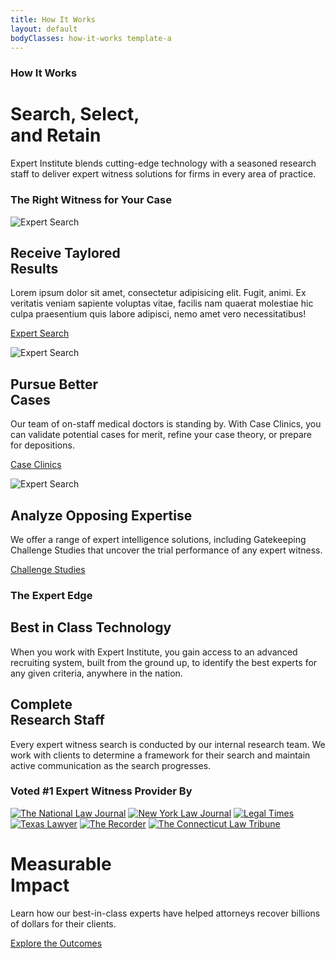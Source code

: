 ```yaml
---
title: How It Works
layout: default
bodyClasses: how-it-works template-a
---
```


<div class="page-header angled">
    <div class="overflow-wrap">    
        <div class="header-background" style="background-image:url('/dist/images/rawpixel-384899-unsplash.jpg');"></div>
        <div class="site-wrapper grid">
            <div class="header-text">
                <div class="-inner">            
                    <h3 class="subtitle">How It Works</h3>
                    <h1 class="title">Search, Select,<br> and Retain</h1>
                    <p>Expert Institute blends cutting-edge technology with a seasoned research staff to deliver expert witness solutions for firms in every area of practice.</p>
                </div>
            </div>
        </div>
    </div>
    <div class="after-shape"></div>
</div>

<section class="section padded-bottom">
    <div class="site-wrapper">
        <h3 class="section-label">The Right Witness for Your Case</h3>
        <div class="section-content">            
            <div class="module-item-showcase">
                <div class="item col-md-1-3">
                    <div class="item-image">
                        <img src="/dist/images/search-search.svg" alt="Expert Search">
                    </div>
                    <h2 class="item-title">Receive Taylored<br> Results</h2>
                    <p class="item-text">Lorem ipsum dolor sit amet, consectetur adipisicing elit. Fugit, animi. Ex veritatis veniam sapiente voluptas vitae, facilis nam quaerat molestiae hic culpa praesentium quis labore adipisci, nemo amet vero necessitatibus!</p>
                    <p class="item-cta"><a href="#" class="button">Expert Search</a></p>
                </div>
                <div class="item col-md-1-3">
                    <div class="item-image">
                        <img src="/dist/images/search-select.svg" alt="Expert Search">
                    </div>
                    <h2 class="item-title">Pursue Better<br> Cases</h2>
                    <p class="item-text">Our team of on-staff medical doctors is standing by. With Case Clinics, you can validate potential cases for merit, refine your case theory, or prepare for depositions.</p>
                    <p class="item-cta"><a href="#" class="button">Case Clinics</a></p>
                </div>
                <div class="item col-md-1-3">
                    <div class="item-image">
                        <img src="/dist/images/search-select.svg" alt="Expert Search">
                    </div>
                    <h2 class="item-title">Analyze Opposing Expertise</h2>
                    <p class="item-text">We offer a range of expert intelligence solutions, including Gatekeeping Challenge Studies that uncover the trial performance of any expert witness.</p>
                    <p class="item-cta"><a href="#" class="button">Challenge Studies</a></p>
                </div>
            </div>
        </div>
    </div>
</section>

<div class="section block-centered-text">
    <div class="site-wrapper">
        <h3 class="section-label">The Expert Edge</h3>
        <div class="section-content">
            <h2 class="block-title">Best in Class Technology</h2>
            <p>When you work with Expert Institute, you gain access to an advanced recruiting system, built from the ground up, to identify the best experts for any given criteria, anywhere in the nation. </p>
        </div>
        <div class="section-content">
            <h2 class="block-title">Complete<br> Research Staff</h2>
            <p>Every expert witness search is conducted by our internal research team. We work with clients to determine a framework for their search and maintain active communication as the search progresses.</p>
        </div>
    </div>
</div>

<div class="section padded-bottom">
    <div class="site-wrapper">
        <h3 class="section-label">Voted #1 Expert Witness Provider By</h3>
        <div class="logo-carousel">
            <a class="logo" href="https://www.law.com/nationallawjournal" rel="noopener" target="_blank"><img src="/dist/images/logos/nationallawjournal.jpg" alt="The National Law Journal"></a>
            <a class="logo" href="https://www.law.com/newyorklawjournal/" rel="noopener" target="_blank"><img src="/dist/images/logos/newyorklawjournal.jpg" alt="New York Law Journal"></a>
            <a class="logo" href="www.nationallawjournal.com/legaltimes/" rel="noopener" target="_blank"><img src="/dist/images/logos/legaltimes.jpg" alt="Legal Times"></a>
            <a class="logo" href="https://www.law.com/texaslawyer/" rel="noopener" target="_blank"><img src="/dist/images/logos/texaslawyer.jpg" alt="Texas Lawyer"></a>
            <a class="logo" href="https://www.law.com/therecorder/" rel="noopener" target="_blank"><img src="/dist/images/logos/therecorder.jpg" alt="The Recorder"></a>
            <a class="logo" href="https://www.law.com/ctlawtribune/" rel="noopener" target="_blank"><img src="/dist/images/logos/connecticutlawtribune.jpg" alt="The Connecticut Law Tribune"></a>
        </div>
    </div>
</div>

<div class="section showcase-section -teal">
    <div class="section-background" style="background-image:url('/dist/images/clem-onojeghuo-215220-unsplash.jpg');"></div>
    <div class="-inner grid">
        <div class="section-content">        
            <h1 class="block-title">Measurable<br> Impact</h1>
            <p>Learn how our best-in-class experts have helped attorneys recover billions of dollars for their clients.</p>
            <p class="block-cta"><a href="/measurable-impact" class="button">Explore the Outcomes</a></p>
        </div>
    </div>
</div>